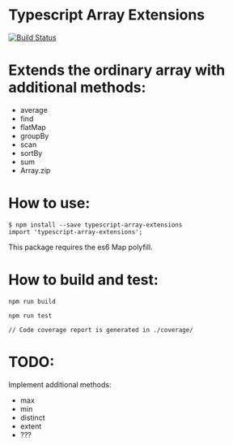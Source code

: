 # Typescript Array Extensions
[![Build Status](https://travis-ci.org/s-soltys/typescript-array-extensions.svg?branch=master)](https://travis-ci.org/s-soltys/typescript-array-extensions)

# Extends the ordinary array with additional methods:
- average
- find
- flatMap
- groupBy
- scan
- sortBy
- sum
- Array.zip

# How to use:
```
$ npm install --save typescript-array-extensions
import 'typescript-array-extensions';
```
This package requires the es6 Map polyfill.

# How to build and test:
```
npm run build
```
```
npm run test

// Code coverage report is generated in ./coverage/
```

# TODO:
Implement additional methods:
- max
- min
- distinct
- extent
- ???